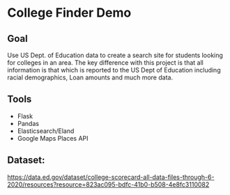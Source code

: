 # College Finder Demo

## Goal

Use US Dept. of Education data to create a search site for students looking for colleges in an area.
The key difference with this project is that all information is that which is reported to the US Dept of
Education including racial demographics, Loan amounts and much more data.

## Tools

- Flask
- Pandas
- Elasticsearch/Eland
- Google Maps Places API

## Dataset:

<https://data.ed.gov/dataset/college-scorecard-all-data-files-through-6-2020/resources?resource=823ac095-bdfc-41b0-b508-4e8fc3110082>
